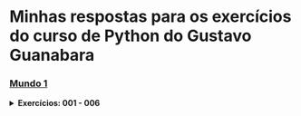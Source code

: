 # Minhas respostas para os exercícios do curso de Python do Gustavo Guanabara


### [Mundo 1](https://github.com/ThiagoHenriqueRm/Exerc-cios-de-Python-do-Guanabara-/tree/main/Mundo1)
<details>
  
  **<summary>Exercícios: 001 - 006</summary>**

  ### Aula 1 - 5 : Primeiros comandos em Python Ex: 001 - 002
  
  ### [**Ex001**](https://github.com/ThiagoHenriqueRm/Exerc-cios-de-Python-do-Guanabara-/blob/main/Mundo1/Ex001.py)
  - **Enunciado do exercício :** Faça um programa que escrava "Olá, Mundo!" na tala.

  ### [**Ex002**](https://github.com/ThiagoHenriqueRm/Exerc-cios-de-Python-do-Guanabara-/blob/main/Mundo1/Ex002.py)
  - **Enunciado do exercício :** Faça um programa que leia o nome de uma pessoa e mostre uma mensagem de boas-vindas.

  <br>
  
  ### Aula 6 : Tipos Primitivos e Saída de Dados Ex: 003 - 004

  ### [**Ex003**](https://github.com/ThiagoHenriqueRm/Exerc-cios-de-Python-do-Guanabara-/blob/main/Mundo1/Ex003.py)
  - **Enunciado do exercício :** Crie um programa que leia dois númeors e mostre a soma entre eles.

  ### [**Ex004**](https://github.com/ThiagoHenriqueRm/Exerc-cios-de-Python-do-Guanabara-/blob/main/Mundo1/Ex004.py)
  - **Enunciado do exercício :** Feça um programa que leia algo pelo teclado e mostre na tela o seu tipo primitivo e todas as finformações possieis sobra ela.

  <br>
  
  ### Aula 7 : Operadores Aritméticos Ex: 005 - 015

  ### [**Ex005**](https://github.com/ThiagoHenriqueRm/Exerc-cios-de-Python-do-Guanabara-/blob/main/Mundo1/Ex005.py)
  - **Enunciado do exercício :** Faça um programa que leia um número inteiro e mostre na tela o seu sucessor e seu antecessor.

  ### [**Ex006**](https://github.com/ThiagoHenriqueRm/Exerc-cios-de-Python-do-Guanabara-/blob/main/Mundo1/Ex006.py)
  - **Enunciado do exercício :** Crie um algoritmo que leia um número e mostre o seu **Dobro**, **Triplo** e a **Raiz Quadrada**.

</details>



  
